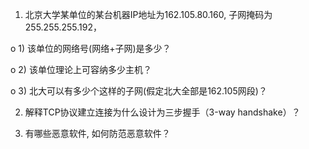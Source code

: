 
1.	北京大学某单位的某台机器IP地址为162.105.80.160, 子网掩码为255.255.255.192，

o	1) 该单位的网络号(网络+子网)是多少？

o	2) 该单位理论上可容纳多少主机？

o	3) 北大可以有多少个这样的子网(假定北大全部是162.105网段)？


2.	解释TCP协议建立连接为什么设计为三步握手（3-way handshake）？

3.	有哪些恶意软件, 如何防范恶意软件？
